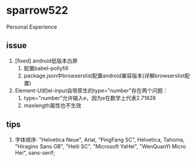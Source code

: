 # sparrow522
Personal Experience

## issue
1. [fixed] android低版本白屏
    1. 配置babel-pollyfill
    2. package.json中browserslist配置android兼容版本(详解browserslist配置)
2. Element-UI的el-input自带原生的type="number"存在两个问题：
    1. type="number"允许输入e，因为e在数学上代表2.71828
    2. maxlength属性也不生效

## tips
1. 字体顺序: "Helvetica Neue", Arial, "PingFang SC", Helvetica, Tahoma, "Hiragino Sans GB", "Heiti SC", "Microsoft YaHei", "WenQuanYi Micro Hei", sans-serif;
